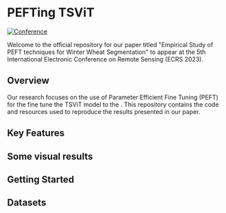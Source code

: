 # PEFTing TSViT 

[![Conference](https://img.shields.io/badge/ECRS-Conference-brightgreen)](https://ecrs2023.sciforum.net/)

Welcome to the official repository for our paper titled "Empirical Study of PEFT techniques for Winter Wheat Segmentation" to appear at the 5th International Electronic Conference on Remote Sensing (ECRS 2023).

## Overview
Our research focuses on the use of Parameter Efficient Fine Tuning (PEFT) for the fine tune the TSViT model to the . This repository contains the code and resources used to reproduce the results presented in our paper. 


## Key Features





## Some visual results





## Getting Started




## Datasets


